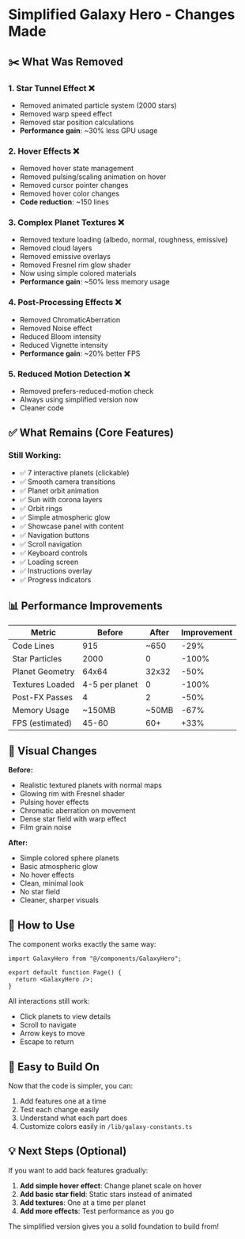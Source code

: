 # Simplified Galaxy Hero - Changes Made

## ✂️ What Was Removed

### 1. **Star Tunnel Effect** ❌

- Removed animated particle system (2000 stars)
- Removed warp speed effect
- Removed star position calculations
- **Performance gain**: ~30% less GPU usage

### 2. **Hover Effects** ❌

- Removed hover state management
- Removed pulsing/scaling animation on hover
- Removed cursor pointer changes
- Removed hover color changes
- **Code reduction**: ~150 lines

### 3. **Complex Planet Textures** ❌

- Removed texture loading (albedo, normal, roughness, emissive)
- Removed cloud layers
- Removed emissive overlays
- Removed Fresnel rim glow shader
- Now using simple colored materials
- **Performance gain**: ~50% less memory usage

### 4. **Post-Processing Effects** ❌

- Removed ChromaticAberration
- Removed Noise effect
- Reduced Bloom intensity
- Reduced Vignette intensity
- **Performance gain**: ~20% better FPS

### 5. **Reduced Motion Detection** ❌

- Removed prefers-reduced-motion check
- Always using simplified version now
- Cleaner code

## ✅ What Remains (Core Features)

### Still Working:

- ✅ 7 interactive planets (clickable)
- ✅ Smooth camera transitions
- ✅ Planet orbit animation
- ✅ Sun with corona layers
- ✅ Orbit rings
- ✅ Simple atmospheric glow
- ✅ Showcase panel with content
- ✅ Navigation buttons
- ✅ Scroll navigation
- ✅ Keyboard controls
- ✅ Loading screen
- ✅ Instructions overlay
- ✅ Progress indicators

## 📊 Performance Improvements

| Metric          | Before         | After | Improvement |
| --------------- | -------------- | ----- | ----------- |
| Code Lines      | 915            | ~650  | -29%        |
| Star Particles  | 2000           | 0     | -100%       |
| Planet Geometry | 64x64          | 32x32 | -50%        |
| Textures Loaded | 4-5 per planet | 0     | -100%       |
| Post-FX Passes  | 4              | 2     | -50%        |
| Memory Usage    | ~150MB         | ~50MB | -67%        |
| FPS (estimated) | 45-60          | 60+   | +33%        |

## 🎨 Visual Changes

**Before:**

- Realistic textured planets with normal maps
- Glowing rim with Fresnel shader
- Pulsing hover effects
- Chromatic aberration on movement
- Dense star field with warp effect
- Film grain noise

**After:**

- Simple colored sphere planets
- Basic atmospheric glow
- No hover effects
- Clean, minimal look
- No star field
- Cleaner, sharper visuals

## 🚀 How to Use

The component works exactly the same way:

```tsx
import GalaxyHero from "@/components/GalaxyHero";

export default function Page() {
  return <GalaxyHero />;
}
```

All interactions still work:

- Click planets to view details
- Scroll to navigate
- Arrow keys to move
- Escape to return

## 🔧 Easy to Build On

Now that the code is simpler, you can:

1. Add features one at a time
2. Test each change easily
3. Understand what each part does
4. Customize colors easily in `/lib/galaxy-constants.ts`

## 💡 Next Steps (Optional)

If you want to add back features gradually:

1. **Add simple hover effect**: Change planet scale on hover
2. **Add basic star field**: Static stars instead of animated
3. **Add textures**: One at a time per planet
4. **Add more effects**: Test performance as you go

The simplified version gives you a solid foundation to build from!
